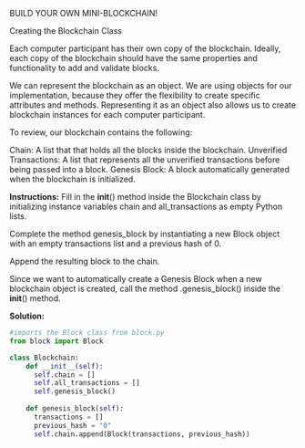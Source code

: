 BUILD YOUR OWN MINI-BLOCKCHAIN!

Creating the Blockchain Class

Each computer participant has their own copy of the blockchain. Ideally, each copy of the blockchain should have the same properties and functionality to add and validate blocks.

We can represent the blockchain as an object. We are using objects for our implementation, because they offer the flexibility to create specific attributes and methods. Representing it as an object also allows us to create blockchain instances for each computer participant.

To review, our blockchain contains the following:

Chain: A list that that holds all the blocks inside the blockchain.
Unverified Transactions: A list that represents all the unverified transactions before being passed into a block.
Genesis Block: A block automatically generated when the blockchain is initialized.

**Instructions:**
Fill in the __init__() method inside the Blockchain class by initializing instance variables chain and all_transactions as empty Python lists.

Complete the method genesis_block by instantiating a new Block object with an empty transactions list and a previous hash of 0.

Append the resulting block to the chain.

Since we want to automatically create a Genesis Block when a new blockchain object is created, call the method .genesis_block() inside the __init__() method.

**Solution:**
```python
#imports the Block class from block.py
from block import Block

class Blockchain:
    def __init__(self):
      self.chain = []
      self.all_transactions = []
      self.genesis_block()
    
    def genesis_block(self):
      transactions = []
      previous_hash = "0"
      self.chain.append(Block(transactions, previous_hash))
    
```
